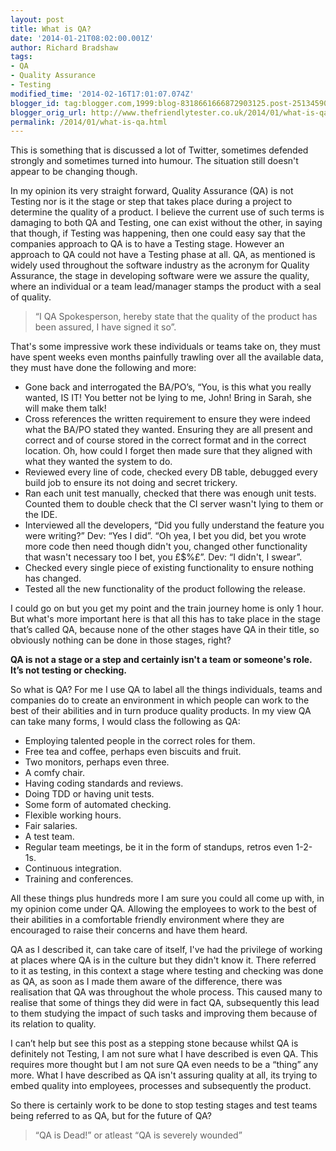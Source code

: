 ```yaml
---
layout: post
title: What is QA?
date: '2014-01-21T08:02:00.001Z'
author: Richard Bradshaw
tags:
- QA
- Quality Assurance
- Testing
modified_time: '2014-02-16T17:01:07.074Z'
blogger_id: tag:blogger.com,1999:blog-8318661666872903125.post-2513459038749801639
blogger_orig_url: http://www.thefriendlytester.co.uk/2014/01/what-is-qa.html
permalink: /2014/01/what-is-qa.html
---
```


This is something that is discussed a lot of Twitter, sometimes defended strongly and sometimes turned into humour. The situation still doesn't appear to be changing though. 

In my opinion its very straight forward, Quality Assurance (QA) is not Testing nor is it the stage or step that takes place during a project to determine the quality of a product. I believe the current use of such terms is damaging to both QA and Testing, one can exist without the other, in saying that though, if Testing was happening, then one could easy say that the companies approach to QA is to have a Testing stage. However an approach to QA could not have a Testing phase at all. QA, as mentioned is widely used throughout the software industry as the acronym for Quality Assurance, the stage in developing software were we assure the quality, where an individual or a team lead/manager stamps the product with a seal of quality.

> “I QA Spokesperson, hereby state that the quality of the product has been assured, I have signed it so”.

That's some impressive work these individuals or teams take on, they must have spent weeks even months painfully trawling over all the available data, they must have done the following and more:  

*   Gone back and interrogated the BA/PO’s, “You, is this what you really wanted, IS IT! You better not be lying to me, John! Bring in Sarah, she will make them talk! 
*   Cross references the written requirement to ensure they were indeed what the BA/PO stated they wanted. Ensuring they are all present and correct and of course stored in the correct format and in the correct location. Oh, how could I forget then made sure that they aligned with what they wanted the system to do. 
*   Reviewed every line of code, checked every DB table, debugged every build job to ensure its not doing and secret trickery. 
*   Ran each unit test manually, checked that there was enough unit tests. Counted them to double check that the CI server wasn't lying to them or the IDE. 
*   Interviewed all the developers, “Did you fully understand the feature you were writing?” Dev: “Yes I did”. “Oh yea, I bet you did, bet you wrote more code then need though didn't you, changed other functionality that wasn't necessary too I bet, you £$%£”. Dev: “I didn't, I swear”. 
*   Checked every single piece of existing functionality to ensure nothing has changed. 
*   Tested all the new functionality of the product following the release.

I could go on but you get my point and the train journey home is only 1 hour. But what's more important here is that all this has to take place in the stage that’s called QA, because none of the other stages have QA in their title, so obviously nothing can be done in those stages, right? 

**QA is not a stage or a step and certainly isn't a team or someone's role. It’s not testing or checking.** 

So what is QA? For me I use QA to label all the things individuals, teams and companies do to create an environment in which people can work to the best of their abilities and in turn produce quality products. In my view QA can take many forms, I would class the following as QA:  

*   Employing talented people in the correct roles for them. 
*   Free tea and coffee, perhaps even biscuits and fruit. 
*   Two monitors, perhaps even three. 
*   A comfy chair. 
*   Having coding standards and reviews. 
*   Doing TDD or having unit tests. 
*   Some form of automated checking. 
*   Flexible working hours. 
*   Fair salaries. 
*   A test team. 
*   Regular team meetings, be it in the form of standups, retros even 1-2-1s. 
*   Continuous integration. 
*   Training and conferences.

All these things plus hundreds more I am sure you could all come up with, in my opinion come under QA. Allowing the employees to work to the best of their abilities in a comfortable friendly environment where they are encouraged to raise their concerns and have them heard.

QA as I described it, can take care of itself, I've had the privilege of working at places where QA is in the culture but they didn't know it. There referred to it as testing, in this context a stage where testing and checking was done as QA, as soon as I made them aware of the difference, there was realisation that QA was throughout the whole process. This caused many to realise that some of things they did were in fact QA, subsequently this lead to them studying the impact of such tasks and improving them because of its relation to quality.

I can’t help but see this post as a stepping stone because whilst QA is definitely not Testing, I am not sure what I have described is even QA. This requires more thought but I am not sure QA even needs to be a “thing” any more. What I have described as QA isn't assuring quality at all, its trying to embed quality into employees, processes and subsequently the product.

So there is certainly work to be done to stop testing stages and test teams being referred to as QA, but for the future of QA?

> “QA is Dead!” or atleast “QA is severely wounded”